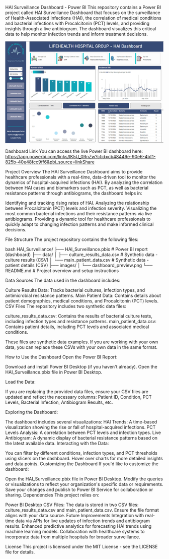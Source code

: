 HAI Surveillance Dashboard - Power BI
This repository contains a Power BI project called HAI Surveillance Dashboard that focuses on the surveillance of Health-Associated Infections (HAI), the correlation of medical conditions and bacterial infections with Procalcitonin (PCT) levels, and providing insights through a live antibiogram. The dashboard visualizes this critical data to help monitor infection trends and inform treatment decisions.

![Dashboard Preview](images/dashboard_preview.png)

Dashboard Link
You can access the live Power BI dashboard here: https://app.powerbi.com/links/lK5U_0RnZw?ctid=cb48446e-90e6-4bf1-825b-40e48fcc9ff6&pbi_source=linkShare

Project Overview
The HAI Surveillance Dashboard aims to provide healthcare professionals with a real-time, data-driven tool to monitor the dynamics of hospital-acquired infections (HAI). By analyzing the correlation between HAI cases and biomarkers such as PCT, as well as bacterial resistance patterns through antibiograms, the dashboard helps in:

Identifying and tracking rising rates of HAI.
Analyzing the relationship between Procalcitonin (PCT) levels and infection severity.
Visualizing the most common bacterial infections and their resistance patterns via live antibiograms.
Providing a dynamic tool for healthcare professionals to quickly adapt to changing infection patterns and make informed clinical decisions.

File Structure
The project repository contains the following files:

bash
HAI_Surveillance/
├── HAI_Surveillance.pbix                   # Power BI report (dashboard)
├── data/
│   ├── culture_results_data.csv            # Synthetic data - culture results (CSV)
│   └── main_patient_data.csv               # Synthetic data - patient details (CSV)
├── images/
│   └── dashboard_preview.png
└── README.md                               # Project overview and setup instructions

Data Sources
The data used in the dashboard includes:

Culture Results Data: Tracks bacterial cultures, infection types, and antimicrobial resistance patterns.
Main Patient Data: Contains details about patient demographics, medical conditions, and Procalcitonin (PCT) levels.
CSV Files
The repository includes two synthetic data files:

culture_results_data.csv: Contains the results of bacterial culture tests, including infection types and resistance patterns.
main_patient_data.csv: Contains patient details, including PCT levels and associated medical conditions.

These files are synthetic data examples. If you are working with your own data, you can replace these CSVs with your own data in the same format.

How to Use the Dashboard
Open the Power BI Report:

Download and install Power BI Desktop (if you haven't already).
Open the HAI_Surveillance.pbix file in Power BI Desktop.

Load the Data:

If you are replacing the provided data files, ensure your CSV files are updated and reflect the necessary columns: Patient ID, Condition, PCT Levels, Bacterial Infection, Antibiogram Results, etc.

Exploring the Dashboard:

The dashboard includes several visualizations:
HAI Trends: A time-based visualization showing the rise or fall of hospital-acquired infections.
PCT Levels Analysis: A correlation between PCT levels and infection types.
Live Antibiogram: A dynamic display of bacterial resistance patterns based on the latest available data.
Interacting with the Data:

You can filter by different conditions, infection types, and PCT thresholds using slicers on the dashboard.
Hover over charts for more detailed insights and data points.
Customizing the Dashboard
If you'd like to customize the dashboard:

Open the HAI_Surveillance.pbix file in Power BI Desktop.
Modify the queries or visualizations to reflect your organization's specific data or requirements.
Save your changes and publish to Power BI Service for collaboration or sharing.
Dependencies
This project relies on:

Power BI Desktop
CSV Files: The data is stored in two CSV files: culture_results_data.csv and main_patient_data.csv. Ensure the file format aligns with your data source.
Future Improvements
Integration with real-time data via APIs for live updates of infection trends and antibiogram results.
Enhanced predictive analytics for forecasting HAI trends using machine learning models.
Collaboration with healthcare systems to incorporate data from multiple hospitals for broader surveillance.

License
This project is licensed under the MIT License - see the LICENSE file for details.